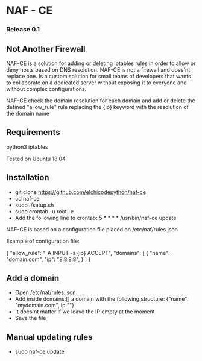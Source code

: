# NAF - CE

### Release 0.1

## Not Another Firewall

NAF-CE is a solution for adding or deleting iptables rules in order to allow or deny hosts based on DNS resolution.
NAF-CE is not a firewall and does'nt replace one. Is a custom solution for small teams of developers that wants to collaborate on a dedicated server without exposing it to everyone and without complex configurations.

NAF-CE check the domain resolution for each domain and add or delete the defined "allow_rule" rule replacing the {ip} keyword with the resolution of the domain name

## Requirements
python3
iptables

Tested on Ubuntu 18.04

## Installation
* git clone https://github.com/elchicodepython/naf-ce
* cd naf-ce
* sudo ./setup.sh
* sudo crontab -u root -e 
* Add the following line to crontab: 5 * * * * /usr/bin/naf-ce update

NAF-CE is based on a configuration file placed on /etc/naf/rules.json

Example of configuration file:

{
	"allow_rule": "-A INPUT -s {ip} ACCEPT",
	"domains": [
		{
		"name": "domain.com",
		"ip": "8.8.8.8",
		}
	]
}

## Add a domain

* Open /etc/naf/rules.json
* Add inside domains:[] a domain with the following structure: {"name": "mydomain.com", ip:""}
* It does'nt matter if we leave the IP empty at the moment
* Save the file

## Manual updating rules
* sudo naf-ce update




